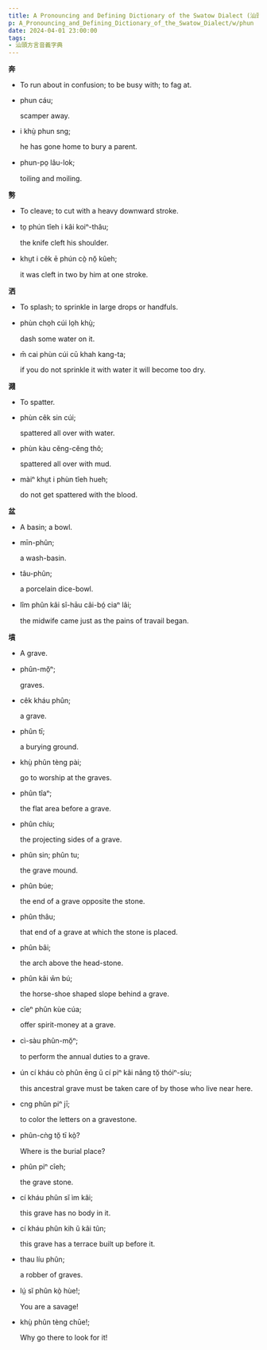 ```yaml
---
title: A Pronouncing and Defining Dictionary of the Swatow Dialect (汕頭方言音義字典) / phun
p: A_Pronouncing_and_Defining_Dictionary_of_the_Swatow_Dialect/w/phun
date: 2024-04-01 23:00:00
tags: 
- 汕頭方言音義字典
---
```



**奔**
- To run about in confusion; to be busy with; to fag at.

- phun cáu;

  scamper away.

- i khṳ̀ phun sng;

  he has gone home to bury a parent.

- phun-po̤ lâu-lok;

  toiling and moiling.

**𠟈**
- To cleave; to cut with a heavy downward stroke.

- to̤ phún tîeh i kâi koiⁿ-thâu;

  the knife cleft his shoulder.

- khṳt i cêk ē phún cò̤ nŏ̤ kûeh;

  it was cleft in two by him at one stroke.

**洒**
- To splash; to sprinkle in large drops or handfuls.

- phùn cho̤h cúi lo̤h khṳ̀;

  dash some water on it.

- m̄ cai phùn cúi cū khah kang-ta;

  if you do not sprinkle it with water it will become too dry.

**濺**
- To spatter.

- phùn cêk sin cúi;

  spattered all over with water.

- phùn kàu cĕng-cĕng thô;

  spattered all over with mud.

- màiⁿ khṳt i phùn tîeh hueh;

  do not get spattered with the blood.

**盆**
- A basin; a bowl.

- mīn-phûn;

  a wash-basin.

- tâu-phûn;

  a porcelain dice-bowl.

- lîm phûn kâi sî-hāu câi-bó̤ ciaⁿ lâi;

  the midwife came just as the pains of travail began.

**墳**
- A grave.

- phûn-mŏ̤ⁿ;

  graves.

- cêk kháu phûn;

  a grave.

- phûn tī;

  a burying ground.

- khṳ̀ phûn tèng pài;

  go to worship at the graves.

- phûn tîaⁿ;

  the flat area before a grave.

- phûn chíu;

  the projecting sides of a grave.

- phûn sin; phûn tu;

  the grave mound.

- phûn búe;

  the end of a grave opposite the stone.

- phûn thâu;

  that end of a grave at which the stone is placed.

- phûn bâi;

  the arch above the head-stone.

- phûn kâi ŵn bú;

  the horse-shoe shaped slope behind a grave.

- cĭeⁿ phûn kùe cúa;

  offer spirit-money at a grave.

- cì-sàu phûn-mŏ̤ⁿ;

  to perform the annual duties to a grave.

- ún cí kháu cò phûn ēng ŭ cí piⁿ kâi nâng tŏ̤ thóiⁿ-síu;

  this ancestral grave must be taken care of by those who live near here.

- cng phûn piⁿ jī;

  to color the letters on a gravestone.

- phûn-cǹg tŏ̤ tī kò̤?

  Where is the burial place?

- phûn piⁿ cîeh;

  the grave stone.

- cí kháu phûn sĭ ìm kâi;

  this grave has no body in it.

- cí kháu phûn kih ŭ kâi tûn;

  this grave has a terrace built up before it.

- thau líu phûn;

  a robber of graves.

- lṳ́ sĭ phûn kò̤ hùe!;

  You are a savage!

- khṳ̀ phûn tèng chūe!;

  Why go there to look for it!